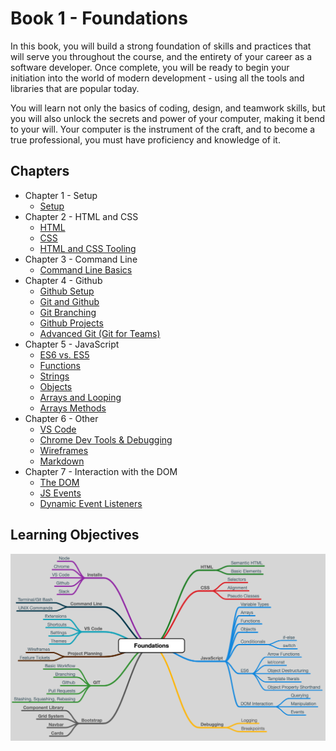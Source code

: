# Book 1 - Foundations

In this book, you will build a strong foundation of skills and practices that will serve you throughout the course, and the entirety of your career as a software developer. Once complete, you will be ready to begin your initiation into the world of modern development - using all the tools and libraries that are popular today.

You will learn not only the basics of coding, design, and teamwork skills, but you will also unlock the secrets and power of your computer, making it bend to your will. Your computer is the instrument of the craft, and to become a true professional, you must have proficiency and knowledge of it.

## Chapters
* Chapter 1 - Setup
  * [Setup](./chapters/setup.md)
* Chapter 2 - HTML and CSS
  * [HTML](./chapters/HTML.md)
  * [CSS](./chapters/CSS.md)
  * [HTML and CSS Tooling](./chapters/HTML-CSS-Tooling.md)
* Chapter 3 - Command Line
  * [Command Line Basics](./chapters/command-line.md)
* Chapter 4 - Github
  * [Github Setup](./chapters/github-setup.md)
  * [Git and Github](./chapters/git-and-github.md)
  * [Git Branching](./chapters/git-branching.md)
  * [Github Projects](./chapters/github-projects.md)
  * [Advanced Git (Git for Teams)](./chapters/advanced-git.md)
* Chapter 5 - JavaScript
  * [ES6 vs. ES5](./chapters/es6-vs-es5.md)
  * [Functions](./chapters/js-functions.md)
  * [Strings](./chapters/js-strings.md)
  * [Objects](./chapters/js-objects.md)
  * [Arrays and Looping](./chapters/js-array-looping.md)
  * [Arrays Methods](./chapters/js-array-methods.md)
* Chapter 6 - Other
  * [VS Code](./chapters/vs_code.md)
  * [Chrome Dev Tools & Debugging](./chapters/dev-tools.md)
  * [Wireframes](./chapters/wireframes.md)
  * [Markdown](./chapters/markdown.md)
* Chapter 7 - Interaction with the DOM
  * [The DOM](./chapters/dom.md)
  * [JS Events](./chapters/js-events.md)
  * [Dynamic Event Listeners](./chapters/dynamic-events.md)

## Learning Objectives
![foundations](./images/foundations.png)
